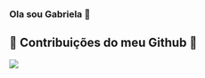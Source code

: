 ### Ola sou Gabriela  👋

 ## :snake: Contribuições do meu Github :snake:
![](https://github.com/Gabriela8V/Gabriela8V/blob/output/github-contribution-grid-snake.svg)

##

